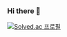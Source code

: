 ### Hi there 👋

[![Solved.ac 프로필](http://mazassumnida.wtf/api/v2/generate_badge?boj=icecreamyam)](https://solved.ac/icecreamyam)




<!--
**parkeunjizzang/parkeunjizzang** is a ✨ _special_ ✨ repository because its `README.md` (this file) appears on your GitHub profile.

Here are some ideas to get you started:

- 🔭 I’m currently working on ...
- 🌱 I’m currently learning ...
- 👯 I’m looking to collaborate on ...
- 🤔 I’m looking for help with ...
- 💬 Ask me about ...
- 📫 How to reach me: ...
- 😄 Pronouns: ...
- ⚡ Fun fact: ...
-->
